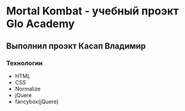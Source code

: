 # Mortal Kombat - учебный проэкт Glo Academy

## Выполнил проэкт Касап Владимир

### Технологии

- HTML
- CSS
- Normalize
- jQuere
- fancybox(jQuere)
